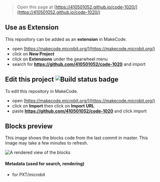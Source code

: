 
> Open this page at [https://410501052.github.io/code-1020/](https://410501052.github.io/code-1020/)

## Use as Extension

This repository can be added as an **extension** in MakeCode.

* open [https://makecode.microbit.org/](https://makecode.microbit.org/)
* click on **New Project**
* click on **Extensions** under the gearwheel menu
* search for **https://github.com/410501052/code-1020** and import

## Edit this project ![Build status badge](https://github.com/410501052/code-1020/workflows/MakeCode/badge.svg)

To edit this repository in MakeCode.

* open [https://makecode.microbit.org/](https://makecode.microbit.org/)
* click on **Import** then click on **Import URL**
* paste **https://github.com/410501052/code-1020** and click import

## Blocks preview

This image shows the blocks code from the last commit in master.
This image may take a few minutes to refresh.

![A rendered view of the blocks](https://github.com/410501052/code-1020/raw/master/.github/makecode/blocks.png)

#### Metadata (used for search, rendering)

* for PXT/microbit
<script src="https://makecode.com/gh-pages-embed.js"></script><script>makeCodeRender("{{ site.makecode.home_url }}", "{{ site.github.owner_name }}/{{ site.github.repository_name }}");</script>
